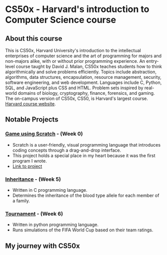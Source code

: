 # CS50x - Harvard's introduction to Computer Science course

## About this course

This is CS50x, Harvard University's introduction to the intellectual enterprises of computer science and the art of programming for majors and non-majors alike, with or without prior programming experience. An entry-level course taught by David J. Malan, CS50x teaches students how to think algorithmically and solve problems efficiently. Topics include abstraction, algorithms, data structures, encapsulation, resource management, security, software engineering, and web development. Languages include C, Python, SQL, and JavaScript plus CSS and HTML. Problem sets inspired by real-world domains of biology, cryptography, finance, forensics, and gaming. The on-campus version of CS50x, CS50, is Harvard's largest course. [Harvard course website](https://pll.harvard.edu/course/cs50-introduction-computer-science).

## Notable Projects

### [Game using Scratch](/Week0) - (Week 0)
  - Scratch is a user-friendly, visual programming language that introduces coding concepts through a drag-and-drop interface.
  - This project holds a special place in my heart because it was the first program I wrote.
  - [Link to project](https://scratch.mit.edu/projects/721329986/)

### [Inheritance](/Week5/inheritance) - (Week 5)
  - Written in C programming language.
  - Determines the inheritance of the blood type allele for each member of a family.

### [Tournament](/Week6/Tournament) - (Week 6)
  - Written in python programming language.
  - Runs simulations of the FIFA World Cup based on their team ratings.

## My journey with CS50x
